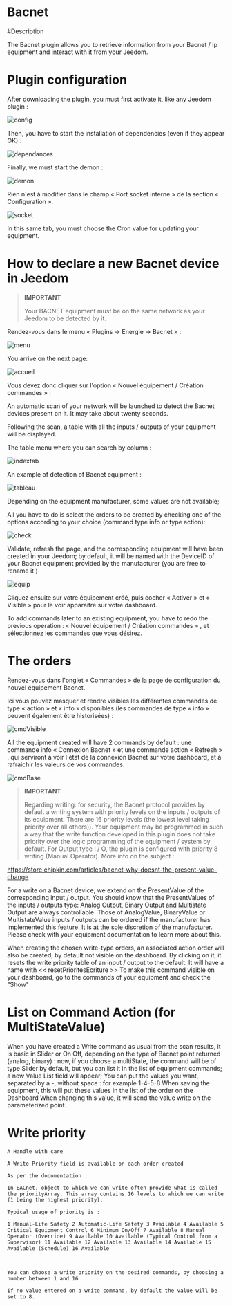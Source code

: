 # Bacnet

#Description

The Bacnet plugin allows you to retrieve information from your Bacnet / Ip equipment and interact with it from your Jeedom.



# Plugin configuration

After downloading the plugin, you must first activate it, like any Jeedom plugin :

![config](../images/BacnetConfig.png)

Then, you have to start the installation of dependencies (even if they appear OK) :

![dependances](../images/BacnetDep.png)

Finally, we must start the demon :

![demon](../images/BacnetDemon.png)


Rien n'est à modifier dans le champ « Port socket interne » de la section « Configuration ».

![socket](../images/BacnetSocket.png)


In this same tab, you must choose the Cron value for updating your equipment.




# How to declare a new Bacnet device in Jeedom




>**IMPORTANT**
>
>Your BACNET equipment must be on the same network as your Jeedom to be detected by it.


Rendez-vous dans le menu « Plugins → Energie → Bacnet » :

![menu](../images/BacnetMenu.png)


You arrive on the next page:

![accueil](../images/BacnetAccueil.png)


Vous devez donc cliquer sur l'option « Nouvel équipement / Création commandes » :

An automatic scan of your network will be launched to detect the Bacnet devices present on it.
It may take about twenty seconds.

Following the scan, a table with all the inputs / outputs of your equipment will be displayed.

The table menu where you can search by column :

![indextab](../images/BacnetIndexTab.png)


An example of detection of Bacnet equipment :

![tableau](../images/BacnetTableau.png)

Depending on the equipment manufacturer, some values are not available;

All you have to do is select the orders to be created by checking one of the options according to your choice (command type info or type action):

![check](../images/BacnetCheck.png)


Validate, refresh the page, and the corresponding equipment will have been created in your Jeedom; by default, it will be named with the DeviceID of your Bacnet equipment provided by the manufacturer (you are free to rename it )

![equip](../images/BacnetEquip.png)

 Cliquez ensuite sur votre équipement créé, puis cocher « Activer » et « Visible » pour le voir apparaitre sur votre dashboard.

To add commands later to an existing equipment, you have to redo the previous operation : « Nouvel équipement / Création commandes » , et sélectionnez les commandes que vous désirez.



# The orders


Rendez-vous dans l'onglet « Commandes » de la page de configuration du nouvel équipement Bacnet.

Ici vous pouvez masquer et rendre visibles les différentes commandes de type « action » et « info » disponibles (les commandes de type « info » peuvent également être historisées) :

![cmdVisible](../images/BacnetVisible.png)

All the equipment created will have 2 commands by default : une commande info « Connexion Bacnet » et une commande action « Refresh » , qui serviront à voir l'état de la connexion Bacnet sur votre dashboard, et à rafraichir les valeurs de vos commandes.

![cmdBase](../images/BacnetCmdBase.png)





>**IMPORTANT**
>
>Regarding writing: for security, the Bacnet protocol provides by default a writing system with priority levels on the inputs / outputs of its equipment.
There are 16 priority levels (the lowest level taking priority over all others)). Your equipment may be programmed in such a way that the write function developed in this plugin does not take priority over the logic programming of the equipment / system by default.
For Output type I / O, the plugin is configured with priority 8 writing (Manual Operator).
More info on the subject :

https://store.chipkin.com/articles/bacnet-why-doesnt-the-present-value-change

For a write on a Bacnet device, we extend on the PresentValue of the corresponding input / output.
You should know that the PresentValues of the inputs / outputs type: Analog Output, Binary Output and Multistate Output are always controllable.
Those of AnalogValue, BinaryValue or MultistateValue inputs / outputs can be ordered if the manufacturer has implemented this feature. It is at the sole discretion of the manufacturer. Please check with your equipment documentation to learn more about this.




When creating the chosen write-type orders, an associated action order will also be created, by default not visible on the dashboard.
By clicking on it, it resets the write priority table of an input / output to the default.
It will have a name with << resetPrioritesEcriture >>
To make this command visible on your dashboard, go to the commands of your equipment and check the "Show"



# List on Command Action (for MultiStateValue)

When you have created a Write command as usual from the scan results, it is basic in Slider or On Off, depending on the type of Bacnet point returned (analog, binary) : now, if you choose a multiState, the command will be of type Slider by default, but you can list it in the list of equipment commands; a new Value List field will appear;
You can put the values you want, separated by a -, without space : for example 1-4-5-8
When saving the equipment, this will put these values in the list of the order on the Dashboard
When changing this value, it will send the value write on the parameterized point.




# Write priority

    A Handle with care

    A Write Priority field is available on each order created

    As per the documentation :

    In BACnet, object to which we can write often provide what is called the priorityArray. This array contains 16 levels to which we can write (1 being the highest priority).

    Typical usage of priority is :

    1 Manual-Life Safety 2 Automatic-Life Safety 3 Available 4 Available 5 Critical Equipment Control 6 Minimum On/Off 7 Available 8 Manual Operator (Override) 9 Available 10 Available (Typical Control from a Supervisor) 11 Available 12 Available 13 Available 14 Available 15 Available (Schedule) 16 Available



    You can choose a write priority on the desired commands, by choosing a number between 1 and 16

    If no value entered on a write command, by default the value will be set to 8.
